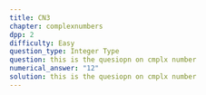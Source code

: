 ```yaml
---
title: CN3
chapter: complexnumbers
dpp: 2
difficulty: Easy
question_type: Integer Type
question: this is the quesiopn on cmplx number
numerical_answer: "12"
solution: this is the quesiopn on cmplx number
---
```

